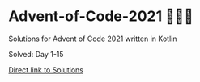 # Advent-of-Code-2021 🎄🌟🎅
Solutions for Advent of Code 2021 written in Kotlin

Solved: Day 1-15

[Direct link to Solutions](https://github.com/patrick-elmquist/Advent-of-Code-2021/tree/main/src/main/kotlin)
